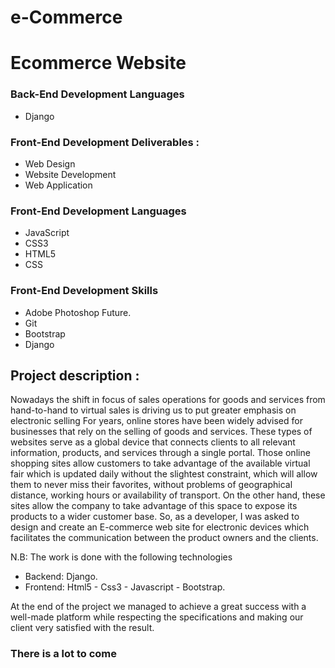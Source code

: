 # e-Commerce
# Ecommerce Website
### Back-End Development Languages
- Django 

### Front-End Development Deliverables :
- Web Design 
- Website Development
- Web Application

### Front-End Development Languages
- JavaScript 
- CSS3
- HTML5 
- CSS

### Front-End Development Skills
- Adobe Photoshop Future.
- Git 
- Bootstrap 
- Django



## Project description :
 Nowadays the shift in focus of sales operations for goods and services from hand-to-hand to virtual sales is driving us to put greater emphasis on electronic selling 
 For years, online stores have been widely advised for businesses that rely on the selling of goods and services. These types of websites serve as a global device that connects clients to all relevant information, products, and services through a single portal.
 Those online shopping sites allow customers to take advantage of the available virtual fair which is updated daily without the slightest constraint, which will allow them to never miss their favorites, without problems of geographical distance, working hours or availability of transport. On the other hand, these sites allow the company to take advantage of this space to expose its products to a wider customer base.
 So, as a developer, I was asked to design and create an E-commerce web site for electronic devices which facilitates the communication between the product owners and the clients.

N.B: The work is done with the following technologies
- Backend: Django.
- Frontend: Html5 - Css3 - Javascript - Bootstrap.

At the end of the project we managed to achieve a great success with a well-made platform while respecting the specifications and making our client very satisfied with the result.


### There is a lot to come
